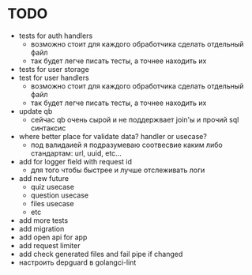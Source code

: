 # TODO

- tests for auth handlers
  - возможно стоит для каждого обработчика сделать отдельный файл
  - так будет легче писать тесты, а точнее находить их
- tests for user storage
- test for user handlers
    - возможно стоит для каждого обработчика сделать отдельный файл
    - так будет легче писать тесты, а точнее находить их
- update qb
  - сейчас qb очень сырой и не поддержвает join'ы и прочий sql синтаксис
- where better place for validate data? handler or usecase?
  - под валидаией я подразумеваю соотвесвие каким либо стандартам: url, uuid, etc...
- add for logger field with request id
  - для того чтобы быстрее и лучше отслеживать логи
- add new future
  - quiz usecase
  - question usecase
  - files usecase
  - etc
- add more tests
- add migration
- add open api for app
- add request limiter
- add check generated files and fail pipe if changed
- настроить depguard в golangci-lint
